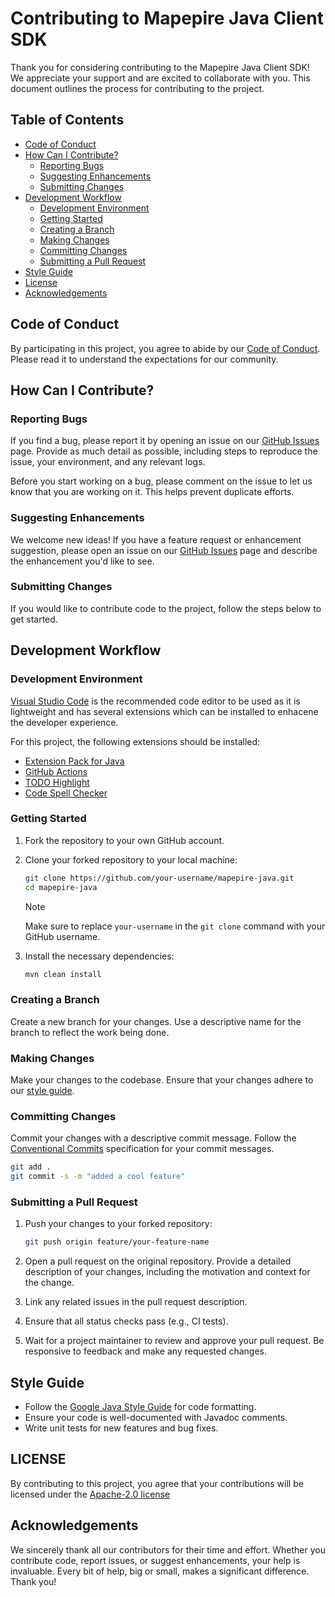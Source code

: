 # Contributing to Mapepire Java Client SDK

Thank you for considering contributing to the Mapepire Java Client SDK! We appreciate your support and are excited to collaborate with you. This document outlines the process for contributing to the project.

## Table of Contents

- [Code of Conduct](#code-of-conduct)
- [How Can I Contribute?](#how-can-i-contribute)
  - [Reporting Bugs](#reporting-bugs)
  - [Suggesting Enhancements](#suggesting-enhancements)
  - [Submitting Changes](#submitting-changes)
- [Development Workflow](#development-workflow)
  - [Development Environment](#development-environment)
  - [Getting Started](#getting-started)
  - [Creating a Branch](#creating-a-branch)
  - [Making Changes](#making-changes)
  - [Committing Changes](#committing-changes)
  - [Submitting a Pull Request](#submitting-a-pull-request)
- [Style Guide](#style-guide)
- [License](#license)
- [Acknowledgements](#acknowledgements)

## Code of Conduct

By participating in this project, you agree to abide by our [Code of Conduct](CODE_OF_CONDUCT.md). Please read it to understand the expectations for our community.

## How Can I Contribute?

### Reporting Bugs

If you find a bug, please report it by opening an issue on our [GitHub Issues](https://github.com/Mapepire-IBMi/mapepire-java/issues) page. Provide as much detail as possible, including steps to reproduce the issue, your environment, and any relevant logs.

Before you start working on a bug, please comment on the issue to let us know that you are working on it. This helps prevent duplicate efforts.

### Suggesting Enhancements

We welcome new ideas! If you have a feature request or enhancement suggestion, please open an issue on our [GitHub Issues](https://github.com/Mapepire-IBMi/mapepire-java/issues) page and describe the enhancement you'd like to see. 

### Submitting Changes

If you would like to contribute code to the project, follow the steps below to get started.

## Development Workflow

### Development Environment

[Visual Studio Code](https://code.visualstudio.com/) is the recommended code editor to be used as it is lightweight and has several extensions which can be installed to enhacene the developer experience.

For this project, the following extensions should be installed:

- [Extension Pack for Java](https://marketplace.visualstudio.com/items?itemName=vscjava.vscode-java-pack)
- [GitHub Actions](https://marketplace.visualstudio.com/items?itemName=GitHub.vscode-github-actions)
- [TODO Highlight](https://marketplace.visualstudio.com/items?itemName=wayou.vscode-todo-highlight)
- [Code Spell Checker](https://marketplace.visualstudio.com/items?itemName=streetsidesoftware.code-spell-checker)

### Getting Started

1. Fork the repository to your own GitHub account.
2. Clone your forked repository to your local machine:

    ```sh
    git clone https://github.com/your-username/mapepire-java.git
    cd mapepire-java
    ```

    > [!NOTE]  
    > Make sure to replace `your-username` in the `git clone` command with your GitHub username.

3. Install the necessary dependencies:

    ```sh
    mvn clean install
    ```

### Creating a Branch

Create a new branch for your changes. Use a descriptive name for the branch to reflect the work being done.

### Making Changes
Make your changes to the codebase. Ensure that your changes adhere to our [style guide](#style-guide).

### Committing Changes
Commit your changes with a descriptive commit message. Follow the [Conventional Commits](https://www.conventionalcommits.org/en/v1.0.0/) specification for your commit messages.

```sh
git add .
git commit -s -m "added a cool feature"
```

### Submitting a Pull Request

1. Push your changes to your forked repository:

    ```sh
    git push origin feature/your-feature-name
    ```

2. Open a pull request on the original repository. Provide a detailed description of your changes, including the motivation and context for the change.

3. Link any related issues in the pull request description.

4. Ensure that all status checks pass (e.g., CI tests).

5. Wait for a project maintainer to review and approve your pull request. Be responsive to feedback and make any requested changes.

## Style Guide

- Follow the [Google Java Style Guide](https://google.github.io/styleguide/javaguide.html) for code formatting.
- Ensure your code is well-documented with Javadoc comments.
- Write unit tests for new features and bug fixes.

## LICENSE

By contributing to this project, you agree that your contributions will be licensed under the [Apache-2.0 license](LICENSE)

## Acknowledgements

We sincerely thank all our contributors for their time and effort. Whether you contribute code, report issues, or suggest enhancements, your help is invaluable. Every bit of help, big or small, makes a significant difference. Thank you!